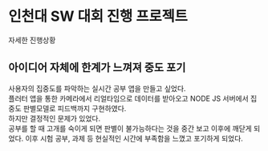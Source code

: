 # 인천대 SW 대회 진행 프로젝트  
자세한 진행상황  

## 아이디어 자체에 한계가 느껴져 중도 포기 
사용자의 집중도를 파악하는 실시간 공부 앱을 만들고 싶었다.   
플러터 앱을 통한 카메라에서 리얼타임으로 데이터를 받아오고 NODE JS 서버에서 집중도 판별모델로 피드백까지 구현하였다.  
하지만 결정적인 문제가 있었다.  
공부를 할 때 고개를 숙이게 되면 판별이 불가능하다는 것을 중간 보고 이후에 깨닫게 되었다. 
이후 시험 공부, 과제 등 현실적인 시간에 부족함을 느꼈고 포기하게 되었다.
